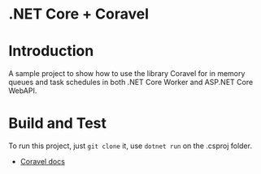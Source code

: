 # .NET Core + Coravel

# Introduction 
A sample project to show how to use the library Coravel for in memory queues and task schedules in both .NET Core Worker and ASP.NET Core WebAPI.

# Build and Test
To run this project, just `git clone` it, use `dotnet run` on the .csproj folder.

- [Coravel docs](https://docs.coravel.net/)